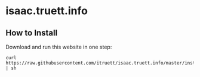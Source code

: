 # isaac.truett.info

## How to Install
Download and run this website in one step:
```
curl https://raw.githubusercontent.com/itruett/isaac.truett.info/master/install | sh
```
